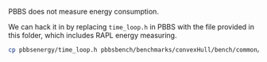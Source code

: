 
PBBS does not measure energy consumption.

We can hack it in by replacing `time_loop.h` in PBBS with the file
provided in this folder, which includes RAPL energy measuring.

```bash
cp pbbsenergy/time_loop.h pbbsbench/benchmarks/convexHull/bench/common/time_loop.h
```
